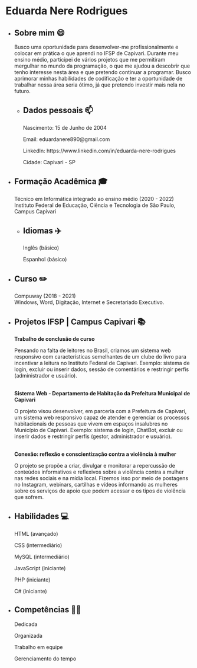 <!DOCTYPE html>
<html>
<head>
  <meta charset="UTF-8">
</head>
<body>
  <h1>Eduarda Nere Rodrigues</h1>
  <ul>
    <li>
      <h2>Sobre mim 😄</h2>
      <p>Busco uma oportunidade para desenvolver-me profissionalmente e colocar em prática o que aprendi no IFSP de Capivari. Durante meu ensino médio, participei de vários projetos que me permitiram mergulhar no mundo da programação, o que me ajudou a descobrir que tenho interesse nesta área e que pretendo continuar a programar. Busco aprimorar minhas habilidades de codificação e ter a oportunidade de trabalhar nessa área seria ótimo, já que pretendo investir mais nela no futuro.</p>
    </li>
    <ul>
      <li>
        <h2>Dados pessoais 📫</h2>
        <p>Nascimento: 15 de Junho de 2004</p>
        <p>Email: eduardanere890@gmail.com</p>
        <p>LinkedIn: https://www.linkedin.com/in/eduarda-nere-rodrigues</p>
        <p>Cidade: Capivari - SP</p>
      </li>
    </ul>
    <li>
      <h2>Formação Acadêmica 🎓</h2>
      <p>Técnico em Informática integrado ao ensino médio (2020 - 2022) <br> Instituto Federal de Educação, Ciência e Tecnologia de São Paulo, Campus Capivari</p>
    </li>
    <ul>
      <li>
        <h2>Idiomas ✈️</h2>
        <p>Inglês (básico)</p>
        <p>Espanhol (básico)</p>
      </li>
    </ul>
    <li>
      <h2>Curso ✏️</h2>
      <p>Compuway (2018 - 2021) <br> Windows, Word, Digitação, Internet e Secretariado Executivo.</p>
    </li>
    <li>
      <h2>Projetos IFSP | Campus Capivari 📚</h2>
        <label><b>Trabalho de conclusão de curso</b></label>
        <p> Pensando na falta de leitores no Brasil, criamos um sistema web responsivo com características semelhantes de um clube do livro para incentivar a leitura no Instituto Federal de Capivari. Exemplo: sistema de login, excluir ou inserir dados, sessão de comentários e restringir perfis (administrador e usuário).</p>
        <br>
        <label><b>Sistema Web - Departamento de Habitação da Prefeitura Municipal de Capivari</b></label>
        <p> O projeto visou desenvolver, em parceria com a Prefeitura de Capivari, um sistema web responsivo capaz de atender e gerenciar os processos habitacionais de pessoas que vivem em espaços insalubres no Município de Capivari. Exemplo: sistema de login, ChatBot, excluir ou inserir dados e restringir perfis (gestor, administrador e usuário). </p>
        <br>
        <label><b>Conexão: reflexão e conscientização contra a violência à mulher</b></label>
        <p> O projeto se propõe a criar, divulgar e monitorar a repercussão de conteúdos informativos e reflexivos sobre a violência contra a mulher nas redes sociais e na mídia local. Fizemos isso por meio de postagens no Instagram, webinars, cartilhas e vídeos informando as mulheres sobre os serviços de apoio que podem acessar e os tipos de violência que sofrem. </p>
    </li>
  </ul>
  <ul>
    <li>
      <h2>Habilidades 💻</h2>
      <p>HTML (avançado)</p>
      <p>CSS (intermediário)</p>
      <p>MySQL (intermediário)</p>
      <p>JavaScript (iniciante)</p>
      <p>PHP (iniciante)</p>
      <p>C# (iniciante)</p>
    </li>
    <li>
      <h2>Competências 👨‍🎓</h2>
      <p>Dedicada</p>
      <p>Organizada</p>
      <p>Trabalho em equipe</p>
      <p>Gerenciamento do tempo</p>
    </li>
  </ul>
</body>
</html>
